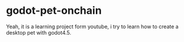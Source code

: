 # godot-pet-onchain
Yeah, it is a learning project form youtube, i try to learn how to create a desktop pet with godot4.5.
